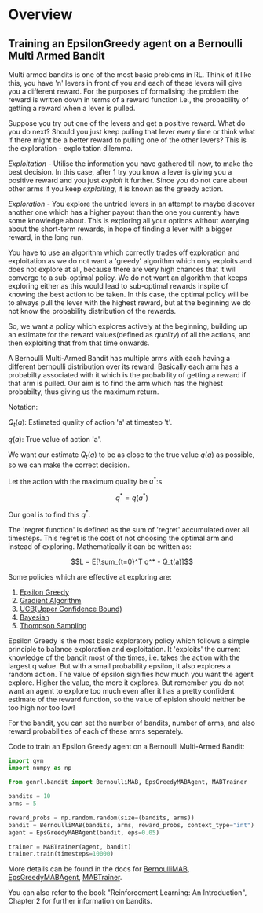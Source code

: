 # Overview

## Training an EpsilonGreedy agent on a Bernoulli Multi Armed Bandit

Multi armed bandits is one of the most basic problems in RL. Think of it like this, you have 'n' levers in front of you and each of these levers will give you a different reward. For the purposes of formalising the problem the reward is written down in terms of a reward function i.e., the probability of getting a reward when a lever is pulled.

Suppose you try out one of the levers and get a positive reward. What do you do next? Should you just keep pulling that lever every time or think what if there might be a better reward to pulling one of the other levers? This is the exploration - exploitation dilemma.

_Exploitation_ - Utilise the information you have gathered till now, to make the best decision. In this case, after 1 try you know a lever is giving you a positive reward and you just _exploit_ it further. Since you do not care about other arms if you keep _exploiting_, it is known as the greedy action.

_Exploration_ - You explore the untried levers in an attempt to maybe discover another one which has a higher payout than the one you currently have some knowledge about. This is exploring all your options without worrying about the short-term rewards, in hope of finding a lever with a bigger reward, in the long run.

You have to use an algorithm which correctly trades off exploration and exploitation as we do not want a 'greedy' algorithm which only exploits and does not explore at all, because there are very high chances that it will converge to a sub-optimal policy. We do not want an algorithm that keeps exploring either as this would lead to sub-optimal rewards inspite of knowing the best action to be taken. In this case, the optimal policy will be to always pull the lever with the highest reward, but at the beginning we do not know the probability distribution of the rewards.

So, we want a policy which explores actively at the beginning, building up an estimate for the reward values(defined as _quality_) of all the actions, and then exploiting that from that time onwards.

A Bernoulli Multi-Armed Bandit has multiple arms with each having a different bernoulli distribution over its reward. Basically each arm has a probabilty associated with it which is the probability of getting a reward if that arm is pulled. Our aim is to find the arm which has the highest probabilty, thus giving us the maximum return.

Notation:

$Q_t(a)$: Estimated quality of action 'a' at timestep 't'.

$q(a)$: True value of action 'a'.

We want our estimate $Q_t(a)$ to be as close to the true value $q(a)$ as possible, so we can make the correct decision.

Let the action with the maximum quality be $a^*$:s

$$q^* = q(a^*)$$

Our goal is to find this $q^*$.

The 'regret function' is defined as the sum of 'regret' accumulated over all timesteps. This regret is the cost of not choosing the optimal arm and instead of exploring. Mathematically it can be written as:

$$L = E[\sum_{t=0}^T q^* - Q_t(a)]$$

Some policies which are effective at exploring are: 
1. [Epsilon Greedy](https://genrl.readthedocs.io/en/latest/api/bandit/genrl.bandit.agents.mab_agents.html#module-genrl.bandit.agents.mab_agents.epsgreedy)
2. [Gradient Algorithm](https://genrl.readthedocs.io/en/latest/api/bandit/genrl.bandit.agents.mab_agents.html#module-genrl.bandit.agents.mab_agents.gradient)
3. [UCB(Upper Confidence Bound)](https://genrl.readthedocs.io/en/latest/api/bandit/genrl.bandit.agents.mab_agents.html#module-genrl.bandit.agents.mab_agents.ucb)
4. [Bayesian](https://genrl.readthedocs.io/en/latest/api/bandit/genrl.bandit.agents.mab_agents.html#module-genrl.bandit.agents.mab_agents.bayesian)
5. [Thompson Sampling](https://genrl.readthedocs.io/en/latest/api/bandit/genrl.bandit.agents.mab_agents.html#module-genrl.bandit.agents.mab_agents.thompson)

Epsilon Greedy is the most basic exploratory policy which follows a simple principle to balance exploration and exploitation. It 'exploits' the current knowledge of the bandit most of the times, i.e. takes the action with the largest q value. But with a small probability epsilon, it also explores a random action. The value of epsilon signifies how much you want the agent explore. Higher the value, the more it explores. But remember you do not want an agent to explore too much even after it has a pretty confident estimate of the reward function, so the value of epislon should neither be too high nor too low!

For the bandit, you can set the number of bandits, number of arms, and also reward probabilities of each of these arms seperately.

Code to train an Epsilon Greedy agent on a Bernoulli Multi-Armed Bandit:

```python
import gym
import numpy as np

from genrl.bandit import BernoulliMAB, EpsGreedyMABAgent, MABTrainer

bandits = 10
arms = 5

reward_probs = np.random.random(size=(bandits, arms))
bandit = BernoulliMAB(bandits, arms, reward_probs, context_type="int")
agent = EpsGreedyMABAgent(bandit, eps=0.05)

trainer = MABTrainer(agent, bandit)
trainer.train(timesteps=10000)
```

More details can be found in the docs for [BernoulliMAB](https://genrl.readthedocs.io/en/latest/api/bandit/genrl.bandit.bandits.multi_armed_bandits.html#genrl.bandit.bandits.multi_armed_bandits.bernoulli_mab.BernoulliMAB), [EpsGreedyMABAgent](https://genrl.readthedocs.io/en/latest/api/bandit/genrl.bandit.agents.mab_agents.html#module-genrl.bandit.agents.mab_agents.epsgreedy), [MABTrainer](https://genrl.readthedocs.io/en/latest/api/common/bandit.html#module-genrl.bandit.trainer).

You can also refer to the book "Reinforcement Learning: An Introduction", Chapter 2 for further information on bandits.
